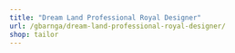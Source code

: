 ```yaml
---
title: "Dream Land Professional Royal Designer"
url: /gbarnga/dream-land-professional-royal-designer/
shop: tailor
---
```

